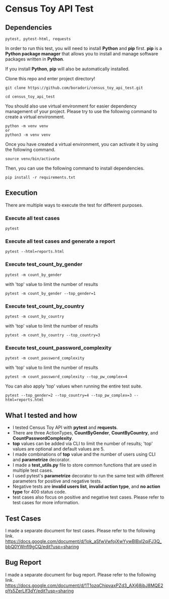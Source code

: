 # Census Toy API Test

## Dependencies
```pytest, pytest-html, requests```

In order to run this test, you will need to install **Python** and **pip** first. **pip** is
a **Python package manager** that allows you to install and manage software packages written in **Python**.

If you install **Python**, **pip** will also be automatically installed.

Clone this repo and enter project directory!
```commandline
git clone https://github.com/boradori/census_toy_api_test.git
```

```commandline
cd census_toy_api_test
```

You should also use virtual environment for easier dependency management of your project. Please try to use the following command to create a virtual environment.
```commandline
python -m venv venv
or
python3 -m venv venv
```

Once you have created a virtual environment, you can activate it by using the following command.
```commandline
source venv/bin/activate
```

Then, you can use the following command to install dependencies.
```commandline
pip install -r requirements.txt
```

## Execution
There are multiple ways to execute the test for different purposes.

### Execute all test cases
```commandline
pytest
```

### Execute all test cases and generate a report
```commandline
pytest --html=reports.html
```

### Execute test_count_by_gender
```commandline
pytest -m count_by_gender
```
with 'top' value to limit the number of results
```commandline
pytest -m count_by_gender --top_gender=1
```

### Execute test_count_by_country
```commandline
pytest -m count_by_country
```
with 'top' value to limit the number of results
```commandline
pytest -m count_by_country --top_country=3
```

### Execute test_count_password_complexity
```commandline
pytest -m count_password_complexity
```
with 'top' value to limit the number of results
```commandline
pytest -m count_password_complexity --top_pw_complex=4
```

You can also apply 'top' values when running the entire test suite.
```commandline
pytest --top_gender=2 --top_country=4 --top_pw_complex=3 --html=reports.html
```

## What I tested and how
- I tested Census Toy API with **pytest** and **requests**.
- There are three ActionTypes, **CountByGender**, **CountByCountry**, and **CountPasswordComplexity**.
- **top** values can be added via CLI to limit the number of results; 'top' values are optional and default values are 5.
- I made combinations of **top** value and the number of users using CLI and **parametrize** decorator.
- I made a **test_utils.py** file to store common functions that are used in multiple test cases.
- I used pytest's **parametrize** decorator to run the same test with different parameters for positive and negative tests.
- Negative tests are **invalid users list**, **invalid action type**, and **no action type** for 400 status code.
- test cases also focus on positive and negative test cases. Please refer to test cases for more information.

## Test Cases
I made a separate document for test cases. Please refer to the following link.
https://docs.google.com/document/d/1ok_aSfwVwfojXwYywBlBxI2qiFJ3Q_bbQ0YWnfl9gCQ/edit?usp=sharing

## Bug Report
I made a separate document for bug report. Please refer to the following link.
https://docs.google.com/document/d/1T1ozqChipvaxPZd3_AXj68jbJ8MQE2pYs5ZerLlf3dY/edit?usp=sharing